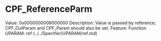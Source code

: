 # CPF_ReferenceParm

Value: 0x0000000008000000
Description: Value is passed by reference; CPF_OutParam and CPF_Param should also be set.
Feature: Function
UPARAM: ref (../../Specifier/UPARAM/ref.md)